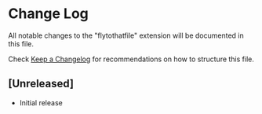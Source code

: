 # Change Log

All notable changes to the "flytothatfile" extension will be documented in this file.

Check [Keep a Changelog](http://keepachangelog.com/) for recommendations on how to structure this file.

## [Unreleased]

- Initial release